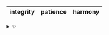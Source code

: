| integrity | patience | harmony |
| :-------: | :------: | :-----: |

<details>
  <summary>✨</summary>
  These words are chosen at random each day. New words will appear here tomorrow morning.
</details>